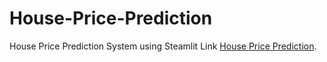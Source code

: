 # House-Price-Prediction
House Price Prediction System using Steamlit
Link [House Price Prediction](https://adix002-house-price-prediction-appstream-gw9man.streamlit.app/).
